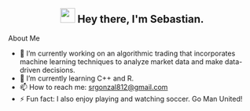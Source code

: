 

<h2 align="center"> <img src="https://emojis.slackmojis.com/emojis/images/1531849430/4246/blob-sunglasses.gif?1531849430" width="30px"/> Hey there, I'm Sebastian.</h2>

<p1>About Me</p1>
  - 🔭 I’m currently working on an algorithmic trading that incorporates machine learning techniques to analyze market data and make data-driven decisions.
  - 🌱 I’m currently learning C++ and R.
  - 📫 How to reach me: srgonzal812@gmail.com
  - ⚡ Fun fact: I also enjoy playing and watching soccer. Go Man United!



<!--

<div align="center">
  <img src="https://media.giphy.com/media/dWesBcTLavkZuG35MI/giphy.gif" width="600" height="300"/>
</div>
**Seb-G0/Seb-G0** is a ✨ _special_ ✨ repository because its `README.md` (this file) appears on your GitHub profile.

Here are some ideas to get you started:

- 🔭 I’m currently working on ...
- 🌱 I’m currently learning ...
- 👯 I’m looking to collaborate on ...
- 🤔 I’m looking for help with ...
- 💬 Ask me about ...
- 📫 How to reach me: ...
- 😄 Pronouns: ...
- ⚡ Fun fact: ...
-->
